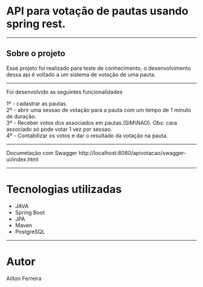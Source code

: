 # API para votação de pautas usando spring rest.
-----------------------------------------------
## Sobre o projeto  
Esse projeto foi realizado para teste de conhecimento, o desenvolvimento dessa api é voltado a um sistema de votação de uma pauta.

-----------------------------------------------

Foi desenvolvido as seguintes funcionalidades

1º - cadastrar as pautas.  
2º - abrir uma sessao de votação para a pauta com um tempo de 1 minuto de duração.  
3º - Receber votos dos associados em pautas.(SIM\NAO). Obs: cara associado só pode votar 1 vez por sessao.  
4º - Contabilizar os votos e dar o resultado da votação na pauta.  

----------------------------------------------------------------------------------

Documetação com Swagger
http://localhost:8080/apivotacao/swagger-ui/index.html

-----------------------------------------------------------------------------------

# Tecnologias utilizadas  

- JAVA  
- Spring Boot
- JPA  
- Maven  
- PostgreSQL
-------------------------------------------------------------------
# Autor

Ailton Ferreira

